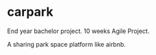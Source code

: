 # carpark
End year bachelor project.
10 weeks Agile Project. 

A sharing park space platform like airbnb. 
